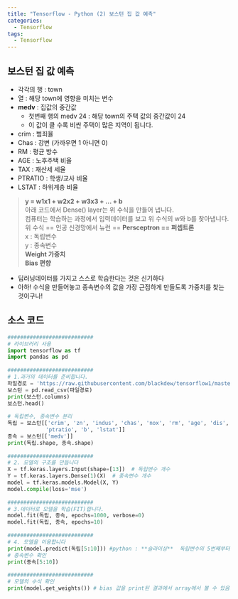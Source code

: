 ```yaml
---
title: "Tensorflow - Python (2) 보스턴 집 값 예측"
categories:
  - Tensorflow
tags:
  - Tensorflow
---
```

## 보스턴 집 값 예측
- 각각의 행 : town
- 열 : 해당 town에 영향을 미치는 변수
- **medv** : 집값의 중간값
    - 첫번째 행의 medv 24 : 해당 town의 주택 값의 중간값이 24
    - 이 값이 클 수록 비싼 주택이 많은 지역이 됩니다.
- crim : 범죄율
- Chas : 강변 (가까우면 1 아니면 0)
- RM : 평균 방수
- AGE : 노후주택 비율
- TAX : 재산세 세율
- PTRATIO : 학생/교사 비율
- LSTAT : 하위계층 비율


> **y = w1x1 + w2x2 + w3x3 + ... + b**  
> 아래 코드에서 Dense() layer는 위 수식을 만들어 냅니다.  
> 컴퓨터는 학습하는 과정에서 입력데이터를 보고 위 수식의 w와 b를 찾아냅니다.  
> 위 수식 == 인공 신경망에서 뉴런 == **Persceptron == 퍼셉트론**  
> x : 독립변수  
> y : 종속변수  
> **Weight 가중치**  
> **Bias 편향**  


- 딥러닝데이터를 가지고 스스로 학습한다는 것은 신기하다
- 아하! 수식을 만들어놓고 종속변수의 값을 가장 근접하게 만들도록 가중치를 찾는 것이구나!



## 소스 코드
```python
###########################
# 라이브러리 사용
import tensorflow as tf
import pandas as pd
 
###########################
# 1.과거의 데이터를 준비합니다.
파일경로 = 'https://raw.githubusercontent.com/blackdew/tensorflow1/master/csv/boston.csv'
보스턴 = pd.read_csv(파일경로)
print(보스턴.columns)
보스턴.head()
 
# 독립변수, 종속변수 분리 
독립 = 보스턴[['crim', 'zn', 'indus', 'chas', 'nox', 'rm', 'age', 'dis', 'rad', 'tax',
            'ptratio', 'b', 'lstat']]
종속 = 보스턴[['medv']]
print(독립.shape, 종속.shape)
 
###########################
# 2. 모델의 구조를 만듭니다
X = tf.keras.layers.Input(shape=[13])  # 독립변수 개수
Y = tf.keras.layers.Dense(1)(X)  # 종속변수 개수
model = tf.keras.models.Model(X, Y)
model.compile(loss='mse')
 
###########################
# 3.데이터로 모델을 학습(FIT)합니다.
model.fit(독립, 종속, epochs=1000, verbose=0)
model.fit(독립, 종속, epochs=10)
 
###########################
# 4. 모델을 이용합니다
print(model.predict(독립[5:10])) #python : **슬라이싱**  독립변수의 5번째부터 10번째까지 예측
# 종속변수 확인
print(종속[5:10])
 
###########################
# 모델의 수식 확인
print(model.get_weights()) # bias 값을 print된 결과에서 array에서 볼 수 있음
```